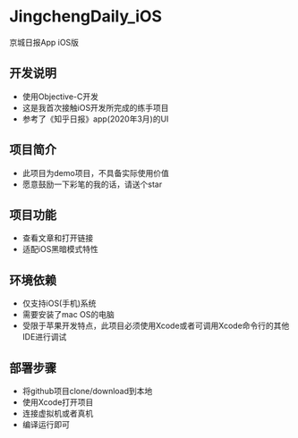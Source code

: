 # JingchengDaily_iOS
京城日报App iOS版

## 开发说明
  * 使用Objective-C开发
  * 这是我首次接触iOS开发所完成的练手项目
  * 参考了《知乎日报》app(2020年3月)的UI
## 项目简介
  * 此项目为demo项目，不具备实际使用价值
  * 愿意鼓励一下彩笔的我的话，请送个star
## 项目功能
  * 查看文章和打开链接
  * 适配iOS黑暗模式特性
## 环境依赖
  * 仅支持iOS(手机)系统
  * 需要安装了mac OS的电脑
  * 受限于苹果开发特点，此项目必须使用Xcode或者可调用Xcode命令行的其他IDE进行调试
## 部署步骤
  * 将github项目clone/download到本地
  * 使用Xcode打开项目
  * 连接虚拟机或者真机
  * 编译运行即可

